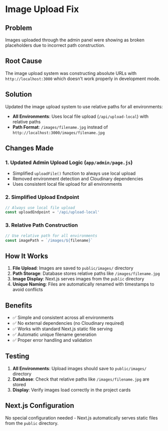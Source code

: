# Image Upload Fix

## Problem

Images uploaded through the admin panel were showing as broken placeholders due to incorrect path construction.

## Root Cause

The image upload system was constructing absolute URLs with `http://localhost:3000` which doesn't work properly in development mode.

## Solution

Updated the image upload system to use relative paths for all environments:

- **All Environments**: Uses local file upload (`/api/upload-local`) with relative paths
- **Path Format**: `/images/filename.jpg` instead of `http://localhost:3000/images/filename.jpg`

## Changes Made

### 1. Updated Admin Upload Logic (`app/admin/page.js`)

- Simplified `uploadFile()` function to always use local upload
- Removed environment detection and Cloudinary dependencies
- Uses consistent local file upload for all environments

### 2. Simplified Upload Endpoint

```javascript
// Always use local file upload
const uploadEndpoint = '/api/upload-local'
```

### 3. Relative Path Construction

```javascript
// Use relative path for all environments
const imagePath = `/images/${filename}`
```

## How It Works

1. **File Upload**: Images are saved to `public/images/` directory
2. **Path Storage**: Database stores relative paths like `/images/filename.jpg`
3. **Image Display**: Next.js serves images from the `public` directory
4. **Unique Naming**: Files are automatically renamed with timestamps to avoid conflicts

## Benefits

- ✅ Simple and consistent across all environments
- ✅ No external dependencies (no Cloudinary required)
- ✅ Works with standard Next.js static file serving
- ✅ Automatic unique filename generation
- ✅ Proper error handling and validation

## Testing

1. **All Environments**: Upload images should save to `public/images/` directory
2. **Database**: Check that relative paths like `/images/filename.jpg` are stored
3. **Display**: Verify images load correctly in the project cards

## Next.js Configuration

No special configuration needed - Next.js automatically serves static files from the `public` directory.
